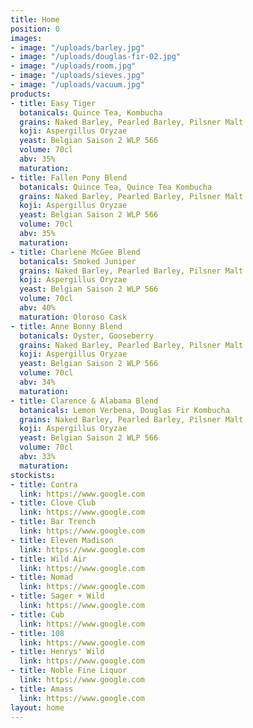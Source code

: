 ```yaml
---
title: Home
position: 0
images:
- image: "/uploads/barley.jpg"
- image: "/uploads/douglas-fir-02.jpg"
- image: "/uploads/room.jpg"
- image: "/uploads/sieves.jpg"
- image: "/uploads/vacuum.jpg"
products:
- title: Easy Tiger
  botanicals: Quince Tea, Kombucha
  grains: Naked Barley, Pearled Barley, Pilsner Malt
  koji: Aspergillus Oryzae
  yeast: Belgian Saison 2 WLP 566
  volume: 70cl
  abv: 35%
  maturation: 
- title: Fallen Pony Blend
  botanicals: Quince Tea, Quince Tea Kombucha
  grains: Naked Barley, Pearled Barley, Pilsner Malt
  koji: Aspergillus Oryzae
  yeast: Belgian Saison 2 WLP 566
  volume: 70cl
  abv: 35%
  maturation: 
- title: Charlene McGee Blend
  botanicals: Smoked Juniper
  grains: Naked Barley, Pearled Barley, Pilsner Malt
  koji: Aspergillus Oryzae
  yeast: Belgian Saison 2 WLP 566
  volume: 70cl
  abv: 40%
  maturation: Oloroso Cask
- title: Anne Bonny Blend
  botanicals: Oyster, Gooseberry
  grains: Naked Barley, Pearled Barley, Pilsner Malt
  koji: Aspergillus Oryzae
  yeast: Belgian Saison 2 WLP 566
  volume: 70cl
  abv: 34%
  maturation: 
- title: Clarence & Alabama Blend
  botanicals: Lemon Verbena, Douglas Fir Kombucha
  grains: Naked Barley, Pearled Barley, Pilsner Malt
  koji: Aspergillus Oryzae
  yeast: Belgian Saison 2 WLP 566
  volume: 70cl
  abv: 33%
  maturation: 
stockists:
- title: Contra
  link: https://www.google.com
- title: Clove Club
  link: https://www.google.com
- title: Bar Trench
  link: https://www.google.com
- title: Eleven Madison
  link: https://www.google.com
- title: Wild Air
  link: https://www.google.com
- title: Nomad
  link: https://www.google.com
- title: Sager + Wild
  link: https://www.google.com
- title: Cub
  link: https://www.google.com
- title: 108
  link: https://www.google.com
- title: Henrys' Wild
  link: https://www.google.com
- title: Noble Fine Liquor
  link: https://www.google.com
- title: Amass
  link: https://www.google.com
layout: home
---
```


